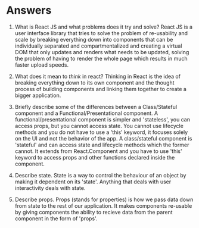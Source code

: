 # Answers

1.  What is React JS and what problems does it try and solve?
React JS is a user interface library that tries to solve the problem of re-usability and scale by breaking everything down into components that can be individually separated and compartmentalized and creating a virtual DOM that only updates and renders what needs to be updated, solving the problem of having to render the whole page which results in much faster upload speeds.

1.  What does it mean to _think_ in react?
Thinking in React is the idea of breaking everything down to its own component and the thought process of building components and linking them together to create a bigger application.

1.  Briefly describe some of the differences between a Class/Stateful component and a Functional/Presentational component.
A functional/presentational component is simpler and 'stateless', you can access props, but you cannot access state.
You cannot use lifecycle methods and you do not have to use a 'this' keyword, it focuses solely on the UI and not the behavior of the app. A class/stateful component is 'stateful' and can access state and lifecycle methods which the former cannot. It extends from React.Component and you have to use 'this' keyword to access props and other functions declared inside the component.

1.  Describe state.
State is a way to control the behaviour of an object by making it dependent on its 'state'. Anything that deals with user interactivity deals with state.

1.  Describe props.
Props (stands for properties) is how we pass data down from state to the rest of our application. It makes components re-usable by giving components the ability to recieve data from the parent component in the form of 'props'.